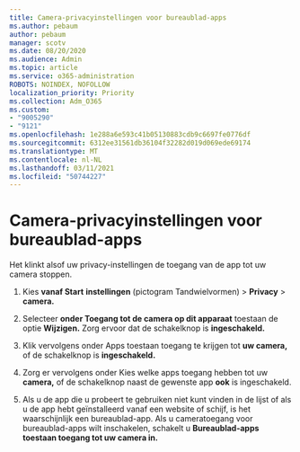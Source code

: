 ```yaml
---
title: Camera-privacyinstellingen voor bureaublad-apps
ms.author: pebaum
author: pebaum
manager: scotv
ms.date: 08/20/2020
ms.audience: Admin
ms.topic: article
ms.service: o365-administration
ROBOTS: NOINDEX, NOFOLLOW
localization_priority: Priority
ms.collection: Adm_O365
ms.custom:
- "9005290"
- "9121"
ms.openlocfilehash: 1e288a6e593c41b05130883cdb9c6697fe0776df
ms.sourcegitcommit: 6312ee31561db36104f32282d019d069ede69174
ms.translationtype: MT
ms.contentlocale: nl-NL
ms.lasthandoff: 03/11/2021
ms.locfileid: "50744227"
---
```

# <a name="camera-privacy-settings-for-desktop-apps"></a>Camera-privacyinstellingen voor bureaublad-apps

Het klinkt alsof uw privacy-instellingen de toegang van de app tot uw camera stoppen.

1.  Kies **vanaf Start** **instellingen** (pictogram Tandwielvormen) > **Privacy**  >  **camera.**

2.  Selecteer **onder Toegang tot de camera op dit apparaat** toestaan de optie **Wijzigen.** Zorg ervoor dat de schakelknop is **ingeschakeld.**

3.  Klik vervolgens onder Apps toestaan toegang te krijgen tot **uw camera,** of de schakelknop is **ingeschakeld.**

4.  Zorg er vervolgens onder Kies welke apps toegang hebben tot uw **camera,** of de schakelknop naast de gewenste app **ook** is ingeschakeld.

5.  Als u de app die u probeert te gebruiken niet kunt vinden in de lijst of als u de app hebt geïnstalleerd vanaf een website of schijf, is het waarschijnlijk een bureaublad-app. Als u cameratoegang voor bureaublad-apps wilt inschakelen, schakelt u **Bureaublad-apps toestaan toegang tot uw camera in.**